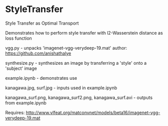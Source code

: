 # StyleTransfer

Style Transfer as Optimal Transport

Demonstrates how to perform style transfer with l2-Wasserstein distance as loss function 

vgg.py - unpacks 'imagenet-vgg-verydeep-19.mat' author: https://github.com/anishathalye

synthesize.py - synthesizes an image by transferring a 'style' onto a 'subject' image

example.ipynb - demonstrates use

kanagawa.jpg, surf.jpg - inputs used in example.ipynb

kanagawa_surf.png, kanagawa_surf2.png, kanagawa_surf.avi - outputs from example.ipynb


Requires: http://www.vlfeat.org/matconvnet/models/beta16/imagenet-vgg-verydeep-19.mat 


